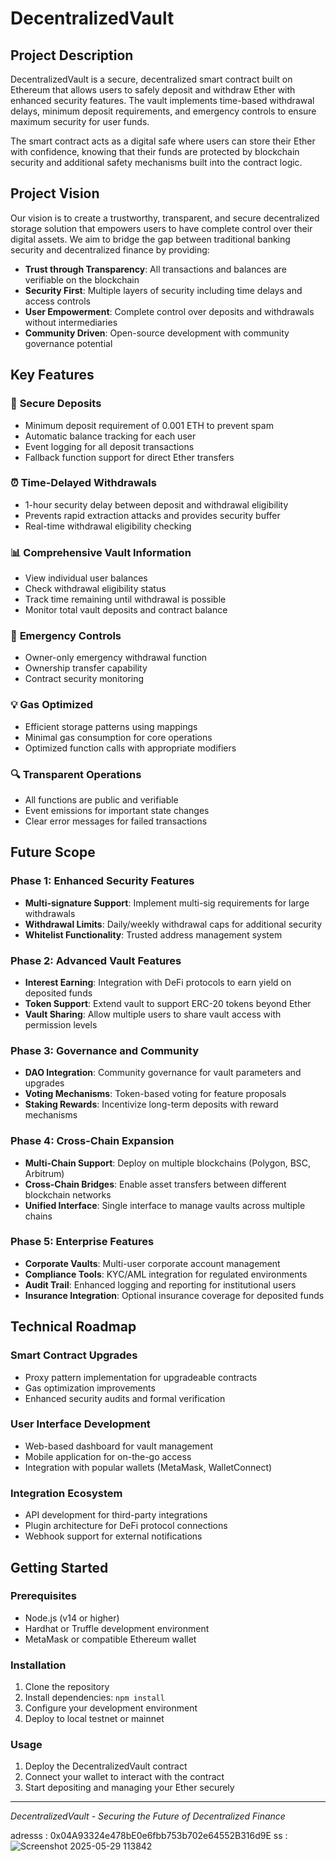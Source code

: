 # DecentralizedVault

## Project Description

DecentralizedVault is a secure, decentralized smart contract built on Ethereum that allows users to safely deposit and withdraw Ether with enhanced security features. The vault implements time-based withdrawal delays, minimum deposit requirements, and emergency controls to ensure maximum security for user funds.

The smart contract acts as a digital safe where users can store their Ether with confidence, knowing that their funds are protected by blockchain security and additional safety mechanisms built into the contract logic.

## Project Vision

Our vision is to create a trustworthy, transparent, and secure decentralized storage solution that empowers users to have complete control over their digital assets. We aim to bridge the gap between traditional banking security and decentralized finance by providing:

- **Trust through Transparency**: All transactions and balances are verifiable on the blockchain
- **Security First**: Multiple layers of security including time delays and access controls
- **User Empowerment**: Complete control over deposits and withdrawals without intermediaries
- **Community Driven**: Open-source development with community governance potential

## Key Features

### 🔐 **Secure Deposits**
- Minimum deposit requirement of 0.001 ETH to prevent spam
- Automatic balance tracking for each user
- Event logging for all deposit transactions
- Fallback function support for direct Ether transfers

### ⏰ **Time-Delayed Withdrawals**
- 1-hour security delay between deposit and withdrawal eligibility
- Prevents rapid extraction attacks and provides security buffer
- Real-time withdrawal eligibility checking

### 📊 **Comprehensive Vault Information**
- View individual user balances
- Check withdrawal eligibility status
- Track time remaining until withdrawal is possible
- Monitor total vault deposits and contract balance

### 🚨 **Emergency Controls**
- Owner-only emergency withdrawal function
- Ownership transfer capability
- Contract security monitoring

### 💡 **Gas Optimized**
- Efficient storage patterns using mappings
- Minimal gas consumption for core operations
- Optimized function calls with appropriate modifiers

### 🔍 **Transparent Operations**
- All functions are public and verifiable
- Event emissions for important state changes
- Clear error messages for failed transactions

## Future Scope

### Phase 1: Enhanced Security Features
- **Multi-signature Support**: Implement multi-sig requirements for large withdrawals
- **Withdrawal Limits**: Daily/weekly withdrawal caps for additional security
- **Whitelist Functionality**: Trusted address management system

### Phase 2: Advanced Vault Features
- **Interest Earning**: Integration with DeFi protocols to earn yield on deposited funds
- **Token Support**: Extend vault to support ERC-20 tokens beyond Ether
- **Vault Sharing**: Allow multiple users to share vault access with permission levels

### Phase 3: Governance and Community
- **DAO Integration**: Community governance for vault parameters and upgrades
- **Voting Mechanisms**: Token-based voting for feature proposals
- **Staking Rewards**: Incentivize long-term deposits with reward mechanisms

### Phase 4: Cross-Chain Expansion
- **Multi-Chain Support**: Deploy on multiple blockchains (Polygon, BSC, Arbitrum)
- **Cross-Chain Bridges**: Enable asset transfers between different blockchain networks
- **Unified Interface**: Single interface to manage vaults across multiple chains

### Phase 5: Enterprise Features
- **Corporate Vaults**: Multi-user corporate account management
- **Compliance Tools**: KYC/AML integration for regulated environments
- **Audit Trail**: Enhanced logging and reporting for institutional users
- **Insurance Integration**: Optional insurance coverage for deposited funds

## Technical Roadmap

### Smart Contract Upgrades
- Proxy pattern implementation for upgradeable contracts
- Gas optimization improvements
- Enhanced security audits and formal verification

### User Interface Development
- Web-based dashboard for vault management
- Mobile application for on-the-go access
- Integration with popular wallets (MetaMask, WalletConnect)

### Integration Ecosystem
- API development for third-party integrations
- Plugin architecture for DeFi protocol connections
- Webhook support for external notifications

## Getting Started

### Prerequisites
- Node.js (v14 or higher)
- Hardhat or Truffle development environment
- MetaMask or compatible Ethereum wallet

### Installation
1. Clone the repository
2. Install dependencies: `npm install`
3. Configure your development environment
4. Deploy to local testnet or mainnet

### Usage
1. Deploy the DecentralizedVault contract
2. Connect your wallet to interact with the contract
3. Start depositing and managing your Ether securely

---

*DecentralizedVault - Securing the Future of Decentralized Finance*


adresss : 0x04A93324e478bE0e6fbb753b702e64552B316d9E
ss :![Screenshot 2025-05-29 113842](https://github.com/user-attachments/assets/ae0b7b36-7371-4ae1-9499-35a05215e7aa)
